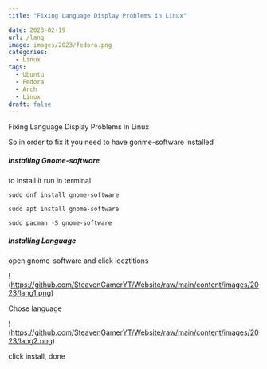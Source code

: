 ```yaml
---
title: "Fixing Language Display Problems in Linux"

date: 2023-02-19
url: /lang
image: images/2023/fedora.png
categories:
  - Linux
tags:
  - Ubuntu
  - Fedora
  - Arch
  - Linux
draft: false
---
```


Fixing Language Display Problems in Linux


So in order to fix it you need to have gonme-software installed


#####  Installing Gnome-software


to install it run in terminal


`sudo dnf install gnome-software`


`sudo apt install gnome-software`


`sudo pacman -S gnome-software`


#####  Installing Language


open gnome-software and click locztitions


!(https://github.com/SteavenGamerYT/Website/raw/main/content/images/2023/lang1.png)


Chose language


!(https://github.com/SteavenGamerYT/Website/raw/main/content/images/2023/lang2.png)


click install, done